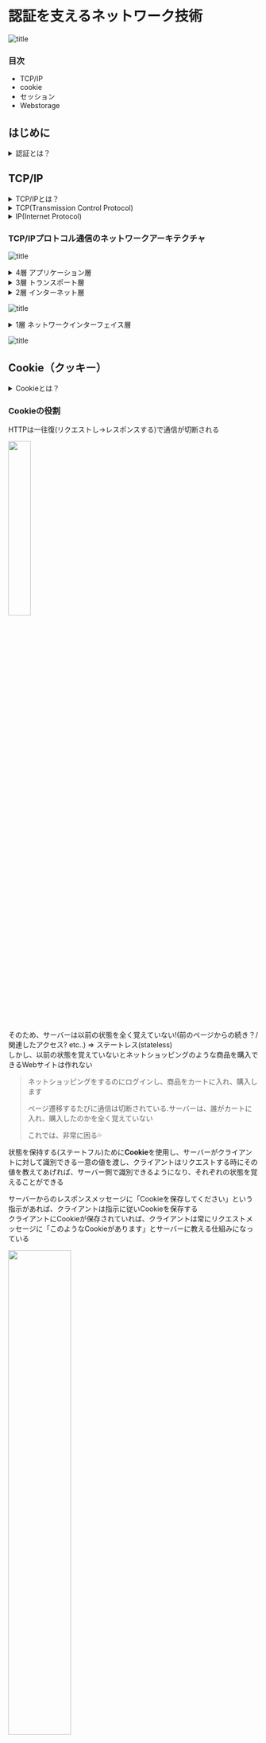 # 認証を支えるネットワーク技術
![title](./pic_certification/giphybetworkgif.gif)  

### 目次  
 - TCP/IP  
 - cookie
 - セッション  
 - Webstorage  

## はじめに
<details><summary>認証とは？</summary>   
<p>通信の相手が誰（何）であるかを確認すること</p></details>  

## TCP/IP
<details><summary>TCP/IPとは？</summary>   
<p>コンピュータネットワークにおいて、世界標準的に利用されている通信規則。機器やOSが異なっても共通のプロトコルを用いて通信を成立させるもの</p></details>  
<details><summary>TCP(Transmission Control Protocol)</summary>
<p>送ったデータが相手に届いたか、その都度確認しながら通信するやり方</p>
<p>正確な信号を送信する通信の規格を定めたもの</p>
</details>  
<details><summary>IP(Internet Protocol)</summary>
<p>IPアドレスと呼ばれる数値を付与しその数字を用いて通信先の指定及び呼び出しを行いネットワーク通信を行うこと</p>
</details>  
  
### TCP/IPプロトコル通信のネットワークアーキテクチャ
![title](./pic_certification/pic1.jpg)  

<details><summary>4層 アプリケーション層</summary>   
<p>アプリケーションで扱うデータのフォーマットや手順を決める役割</p>
<p>アプリケーションは基本的には人間が扱うため、文字や画像など人間が認識できるようにデータを表現</p>
<p>主要プロトコル：「HTTP」「SMTP」「POP3」「IMAP4」「DHCP」「DNS」</p>
</details>  
<details><summary>3層 トランスポート層</summary>   
<p>データを適切なアプリケーションに振り分ける役割</p>
<p>最下層からトランスポート層まで正しく機能すると、送信元と宛先のアプリケーション間でデータの送受信ができるようになる</p>
<p>主要プロトコル：TCP , UDP</p>
</details>  
<details><summary>2層 インターネット層</summary>   
<p>複数のネットワーク間のデータ転送を行う役割</p>
<p>ネットワークはたくさんのネットワークが存在し、そこに色々な機器を接続していることで実現</p>
<p>主要プロトコル：「IP」「ICMP」「ARP」</p>
<p>「ルータ」：多数のネットワーク同士を接続してデータ転送を行う</p>  
<p>「ルーティング」：ルータによるネットワーク間のデータ転送</p> 
<p>「エンドツーエンド通信」：ネットワーク間のデータ転送</p>
</details> 

![title](./pic_certification/pic2.jpg)  

<details><summary>1層 ネットワークインターフェイス層</summary>   
<p>同一のネットワーク内でデータを転送する役割</p>
<p>例)ルータやレイヤ3スイッチで区切られる範囲 or レイヤ2スイッチで構成する範囲</p>
<p>主要プロトコル：有線の「Ethernet（イーサーネット）」, 無線LAN（Wi-Fi) , PPP</p>
</details>  
  
![title](./pic_certification/pic3.jpg)  

## Cookie（クッキー）  
<details><summary>Cookieとは？</summary>   
<p>正式名称：HTTP Cookie</p>
<p>WebサーバアプリケーションがWebブラウザに対し特定の情報を保持させておく仕組み</p>
</details>  

### Cookieの役割  
HTTPは一往復(リクエストし→レスポンスする)で通信が切断される  

<img src="./pic_certification/pic4.jpg" width="30%">  

そのため、サーバーは以前の状態を全く覚えていない!(前のページからの続き？/関連したアクセス? etc..) => ステートレス(stateless)  
しかし、以前の状態を覚えていないとネットショッピングのような商品を購入できるWebサイトは作れない  
>ネットショッピングをするのにログインし、商品をカートに入れ、購入します</p>
ページ遷移するたびに通信は切断されている.サーバーは、誰がカートに入れ、購入したのかを全く覚えていない</p>
これでは、非常に困る💦  

状態を保持する(ステートフル)ために**Cookie**を使用し、サーバーがクライアントに対して識別できる一意の値を渡し、クライアントはリクエストする時にその値を教えてあげれば、サーバー側で識別できるようになり、それぞれの状態を覚えることができる  

サーバーからのレスポンスメッセージに「Cookieを保存してください」という指示があれば、クライアントは指示に従いCookieを保存する  
クライアントにCookieが保存されていれば、クライアントは常にリクエストメッセージに「このようなCookieがあります」とサーバーに教える仕組みになっている  

<img src="./pic_certification/pic5.jpg" width="50%">  
  
サーバーは、レスポンスメッセージに**Set-Cookie**ヘッダを付与することで、クライアントに対して「Cookieを保存してください」と指示することが可能  
**Set-Cookie**ヘッダには、Cookieの有効期限やCookieを送るドメイン、有効パスなどの各属性があり「 ; 」で区切って記述することで設定が可能  
```
// レスポンスメッセージ（Set-Cookieヘッダの構文）
Set-Cookie: 名前=値;[expires=有効期間(日時)];[Path=URL相対パス];[Domain=ドメイン名];[secure];[httponly]
```  
```
// レスポンスメッセージ（Set-Cookieヘッダの記述例）
Set-Cookie: a=b; expires=Mon, 15-Aug-2016 12:00:00 GMT; path=/; domain=xxxx.com; secure; httponly
```  
**Set-Cookie**ヘッダの内容に従い、クライアントはCookieを保存する
逆にクライアントは、リクエストメッセージに**Cookie**ヘッダを付与することで、サーバーに対して「このようなCookieが保存されています」と教えることができる
Cookieが存在する限り、常にリクエストメッセージに**Cookie**ヘッダを付与します  
```
// リクエストメッセージ（Cookieヘッダの構文）
Cookie: 名前=値
```  
```
// リクエストメッセージ（Cookieヘッダの記述例）
Cookie: a=ba
```

 - Cookieによって各ユーザが閲覧するWebページの内容をカスタマイズすることなどが出来る.  
 - WebブラウザでWebサービスにアクセスをする際にログインをして利用する場合がありますが、事前にログインをしているときとログインが必要な場合があるが、これはサーバがログイン情報を記憶しているのではなくクライアントマシンのWebブラウザのCookieに記憶されており、以前にログインしたことあるサイトであればIDとパスワードの情報を同時に送信しているので自動的にログインが出来ていることなる.  
 - CookieはHTTPリクエストヘッダに格納されておりサーバに送信されます.  
  
## セッション  
<details><summary>セッションとは？</summary>   
<p>コンピュータネットワーク用語で、一連の通信のこと</p>
<p>接続を確立してから切断するまでが一つのセッション</p></details> 
HTTPのセッションは「セッションID」を使って同一のセッションを管理する  
セッションIDはHTTP cookieに保存してHTTPヘッダに格納して送受信したり、URLに埋め込んでGETPメソッドで送受信したりする.  

### セッションの管理  
例) ネットショッピング  
ネットショッピングの場合、ログインし・商品をカートに入れ・購入 まで一連の処理（セッション）として扱いたいが、HTTPはステートレスのため、一連の処理（セッション）として扱うことができない...  
⬇︎そこで  
**Cookieを利用して、一連の処理（セッション）として扱う.**  
 - Cookieに一意の値を入れ、リクエストするときにCookieにある値も一緒に送ってもらうことで識別可能になり、一連の処理として扱えるようになる  
 - Cookieを利用することで、セッション管理が可能に

### PHPでセッションを管理 
PHPでセッションを開始するには**session_start()**関数を使用する  
```
session_start();
```  
session_start()を記述することで、自動でセッションIDを発行してくれる！
<details><summary>セッションIDとは？</summary>  
<p>一意の値の役割をする</p>
<p>セッションを管理するために、Cookieに一意の値を入れて、リクエストしてもらうことで、一連の処理として扱える</p>
</details>  
セッションIDを発行する際は、セッションIDごとにセッションファイルを作成し、サーバーに保存される  
→作成されたセッションファイルには任意の値を入れることができる  

***session_start()は、リクエストメッセージにセッションIDがあるのか/ないのかで挙動が変わる***  

#### リクエストメッセージにセッションIDがある場合  
 - セッションIDがあれば、該当するセッションファイルにある情報を参照する  
#### リクエストメッセージにセッションIDがない場合  
 - セッションIDがなければ、セッションIDを発行し、セッションIDをCookieに保存するようにレスポンスメッセージを送信する  
 - セッションIDを発行する際に、サーバー側では、セッションIDごとにセッションファイルを作成する  
  
  


https://www.ipa.go.jp/security/awareness/administrator/secure-web/chap6/6_session-1.html  
https://qiita.com/7968/items/ce03feb17c8eaa6e4672
  


## Web Storage  
クライアント側にデータをローカル環境に記録するための仕組み  

#### Web StorageとCookieとの比較
|                |      有効期限      |      データ量      | サーバーへのデータ送信 | 操作 |
|:-------------------|:--------------------|:--------------------|:-------|:----
| LocalStorage | 永続的に有効 | ドメインに対して5MB~10MB | データ利用時のみ | Javascript
| SessionStorage | ウィンドウ・タブを閉じるまで | ドメインに対して5MB~10MB | データ利用時のみ | Javascript
| Cookie | ウィンドウ・タブを閉じるまでor任意設定まで | 4KB |  リクエスト毎に自動送信 | サーバー側の言語(PHPなど)
  
### Web StorageとCookieを比べてみて...  
 - ユーザー情報を保存するにはCookie(サーバー側の言語で書かれることが多い)  
 - Cookieはサーバアクセスするたびに自動送信するのでセキュリティは低い？  
 - Cookieは膨大なデータは扱い辛い(サーバが同じコンピュータに対して発行できるCookieの数が20個)  
 - Webstorageはサーバとの通信が発生しない(WebStorageとはブラウザにデータを保存しておく為の仕組み)  
 - Cookieはwebstorageより有効期限を自由に設定できる
 - Webstorageの魅力的な保存容量  
 - Webstorageは[個人情報レベルの貴重情報]の保存には適さない  
 →クロスサイトスクリプティング（XSS）などの対策をしていないとデータを盗まれる可能性アリ  


https://developer.mozilla.org/ja/docs/Web/API/Web_Storage_API

